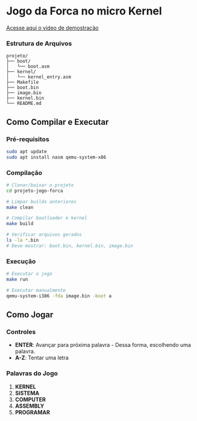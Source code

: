 # Jogo da Forca no micro Kernel

[Acesse aqui o video de demostração](https://drive.google.com/file/d/1b5LtY4ZmgiSHmgq1FYM-ne87D3qKfrKE/view?usp=sharing)

### Estrutura de Arquivos
```
projeto/
├── boot/
│   └── boot.asm         
├── kernel/
│   └── kernel_entry.asm  
├── Makefile   
├── boot.bin
├── image.bin
├── kernel.bin            
└── README.md

```

## Como Compilar e Executar

### Pré-requisitos

```bash
sudo apt update
sudo apt install nasm qemu-system-x86
```

### Compilação

```bash
# Clonar/baixar o projeto
cd projeto-jogo-forca

# Limpar builds anteriores
make clean

# Compilar bootloader e kernel
make build

# Verificar arquivos gerados
ls -la *.bin
# Deve mostrar: boot.bin, kernel.bin, image.bin
```

### Execução
```bash
# Executar o jogo
make run

# Executar manualmente
qemu-system-i386 -fda image.bin -boot a
```

## Como Jogar

### Controles

- **ENTER**: Avançar para próxima palavra - Dessa forma, escolhendo uma palavra.
- **A-Z**: Tentar uma letra

### Palavras do Jogo

1. **KERNEL** 
2. **SISTEMA** 
3. **COMPUTER**  
4. **ASSEMBLY** 
5. **PROGRAMAR** 
